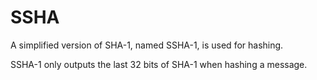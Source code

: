 # SSHA
A simplified version of SHA-1, named SSHA-1, is used for hashing. 

SSHA-1 only outputs the last 32 bits of SHA-1 when hashing a message.
